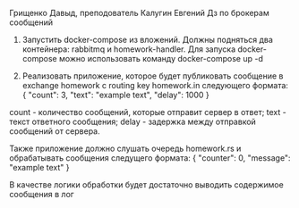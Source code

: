 Грищенко Давыд, преподователь Калугин Евгений
Дз по брокерам сообщений
1) Запустить docker-compose из вложений. Должны подняться два контейнера: rabbitmq и homework-handler. 
Для запуска docker-compose можно использовать команду 
docker-compose up -d

2) Реализовать приложение, которое будет публиковать сообщение в exchange homework с routing key homework.in следующего формата:
{
    "count": 3,
    "text": "example text",
    "delay": 1000
}

count - количество сообщений, которые отправит сервер в ответ;
text - текст ответного сообщения;
delay - задержка между отправкой сообщений от сервера.

Также приложение должно слушать очередь homework.rs и обрабатывать сообщения следущего формата:
{
    "counter": 0,
    "message": "example text"
}

В качестве логики обработки будет достаточно выводить содержимое сообщения в лог
